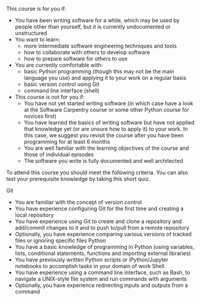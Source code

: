 This course is for you if:

* You have been writing software for a while, which may be used by people other than yourself, but it is currently undocumented or unstructured 
* You want to learn:
    * more intermediate software engineering techniques and tools
    * how to collaborate with others to develop software
    * how to prepare software for others to use
* You are currently comfortable with:
    * basic Python programming (though this may not be the main language you use) and applying it to your work on a regular basis
    * basic version control using Git
    * command line interface (shell)
* This course is not for you if:
    * You have not yet started writing software (in which case have a look at the Software Carpentry course or some other Python course for novices first)
    * You have learned the basics of writing software but have not applied that knowledge yet (or are unsure how to apply it) to your work. In this case, we suggest you revisit the course after you have been programming for at least 6 months
    * You are well familiar with the learning objectives of the course and those of individual episodes
    * The software you write is fully documented and well architected

To attend this course you should meet the following criteria. You can also test your prerequisite knowledge by taking this short quiz.

Git
* You are familiar with the concept of version control
* You have experience configuring Git for the first time and creating a local repository
* You have experience using Git to create and clone a repository and add/commit changes to it and to push to/pull from a remote repository
* Optionally, you have experience comparing various versions of tracked files or ignoring specific files
Python
* You have a basic knowledge of programming in Python (using variables, lists, conditional statements, functions and importing external libraries)
* You have previously written Python scripts or iPython/Jupyter notebooks to accomplish tasks in your domain of work
Shell
* You have experience using a command line interface, such as Bash, to navigate a UNIX-style file system and run commands with arguments
* Optionally, you have experience redirecting inputs and outputs from a command